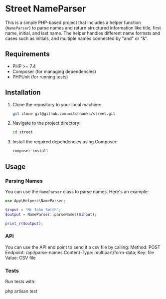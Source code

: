 # Street NameParser

This is a simple PHP-based project that includes a helper function (`NameParser`) to parse names and return structured information like title, first name, initial, and last name. The helper handles different name formats and cases such as initials, and multiple names connected by "and" or "&".

## Requirements

- PHP >= 7.4
- Composer (for managing dependencies)
- PHPUnit (for running tests)

## Installation

1. Clone the repository to your local machine:

    ```bash
    git clone git@github.com:mitchhanks/street.git
    ```

2. Navigate to the project directory:

    ```bash
    cd street
    ```

3. Install the required dependencies using Composer:

    ```bash
    composer install
    ```

## Usage

### Parsing Names

You can use the `NameParser` class to parse names. Here's an example:

```php
use App\Helpers\NameParser;

$input = "Mr John Smith";
$output = NameParser::parseNames($input);

print_r($output);
 ```

### API
You can use the API end point to send it a csv file by calling: 
Method: POST
Endpoint: /api/parse-names
Content-Type: multipart/form-data; 
Key: file
Value: CSV file

### Tests

Run tests with:

php artisan test